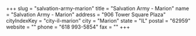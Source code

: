 +++
slug = "salvation-army-marion"
title = "Salvation Army - Marion"
name = "Salvation Army - Marion"
address = "906 Tower Square Plaza"
cityIndexKey = "city-il-marion"
city = "Marion"
state = "IL"
postal = "62959"
website = ""
phone = "618 993-5854"
fax = ""
+++
